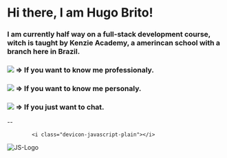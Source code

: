 <h1>Hi there, I am Hugo Brito! </h1>

<h3>I am currently half way on a full-stack development course, witch is taught by Kenzie Academy, a amerincan school with a branch here in Brazil.</h3>

<h3><a href="https://www.linkedin.com/in/hugo-brito-824348169/" target="_brank" ><img src="https://img.shields.io/badge/LinkedIn-0077B5?style=for-the-badge&logo=linkedin&logoColor=white" target="_brank"/></a> => If you want to know me professionaly.</h3>
<h3><a href="https://www.instagram.com/hugommbrito/" target="_brank" ><img src="https://img.shields.io/badge/Instagram-E4405F?style=for-the-badge&logo=instagram&logoColor=white" target="_brank"/></a> => If you want to know me personaly.</h3>
<h3><a href="https://api.whatsapp.com/send?phone=5583981893971" target="_brank" ><img src="https://img.shields.io/badge/WhatsApp-25D366?style=for-the-badge&logo=whatsapp&logoColor=white" target="_brank"/></a> => If you just want to chat.</h3>

--
<div>

            <i class="devicon-javascript-plain"></i>
          
  <img alt="JS-Logo" src="https://icons8.com/icon/108784/javascript" /> 
</div>

<!--
**hugommbrito/hugommbrito** is a ✨ _special_ ✨ repository because its `README.md` (this file) appears on your GitHub profile.

Here are some ideas to get you started:

- 🔭 I’m currently working on ...
- 🌱 I’m currently learning ...
- 👯 I’m looking to collaborate on ...
- 🤔 I’m looking for help with ...
- 💬 Ask me about ...
- 📫 How to reach me: ...
- 😄 Pronouns: ...
- ⚡ Fun fact: ...
-->

